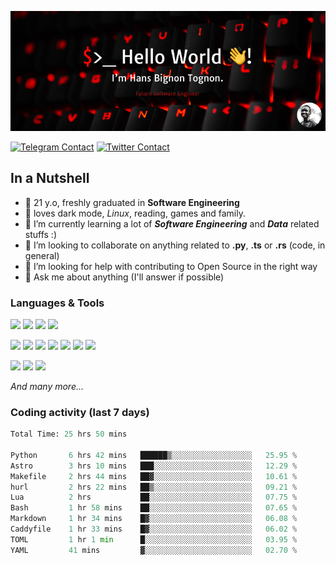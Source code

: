 ![Cover](assets/gh-readme-cover.png)

[![Telegram Contact](https://img.shields.io/badge/Telegram-%230088CC.svg?style=for-the-badge&logo=telegram&logoColor=white)](https://t.me/hanstobi) [![Twitter Contact](https://img.shields.io/badge/Twitter-%2308A0E9.svg?style=for-the-badge&logo=twitter&logoColor=white)](https://twitter.com/_tobihans)

## In a Nutshell
- 👤 21 y.o, freshly graduated in **Software Engineering**
- 🖤 loves dark mode, *Linux*, reading, games and family.
- 🌱 I’m currently learning a lot of ***Software Engineering*** and ***Data*** related stuffs :)
- 👯 I’m looking to collaborate on anything related to **.py**, **.ts** or **.rs** (code, in general)
- 🤔 I’m looking for help with contributing to Open Source in the right way
- 💬 Ask me about anything (I'll answer if possible)

### Languages & Tools
![](https://img.shields.io/badge/Linux-%23eab30f.svg?style=for-the-badge&logo=linux&logoColor=black) ![](https://img.shields.io/badge/Git-%23e54a2f.svg?style=for-the-badge&logo=git&logoColor=white) ![](https://img.shields.io/badge/Github-%231a1d21.svg?style=for-the-badge&logo=github&logoColor=white) ![](https://img.shields.io/badge/Docker-%230394f0.svg?style=for-the-badge&logo=docker&logoColor=white)

![](https://img.shields.io/badge/C-%231a1d21.svg?style=for-the-badge&logo=C&logoColor=white) ![](https://img.shields.io/badge/TypeScript-%230074c2.svg?style=for-the-badge&logo=typescript&logoColor=white) ![](https://img.shields.io/badge/Python-%23f0c540.svg?style=for-the-badge&logo=python) ![](https://img.shields.io/badge/Rust-%23ea4800.svg?style=for-the-badge&logo=rust) ![](https://img.shields.io/badge/Php-%237175aa.svg?style=for-the-badge&logo=php&logoColor=white) ![](https://img.shields.io/badge/HTML-%23d84924.svg?style=for-the-badge&logo=html5&logoColor=white) ![](https://img.shields.io/badge/Scss-%23c45f92.svg?style=for-the-badge&logo=sass&logoColor=white)

![](https://img.shields.io/badge/Vue-%23314559.svg?style=for-the-badge&logo=vue.js) ![](https://img.shields.io/badge/Laravel-%23e54a2f.svg?style=for-the-badge&logo=laravel&logoColor=white) ![](https://img.shields.io/badge/Adonis-%235a45ff.svg?style=for-the-badge&logo=adonisjs)

*And many more...*

### Coding activity (last 7 days)
<!--START_SECTION:waka-->

```python
Total Time: 25 hrs 50 mins

Python       6 hrs 42 mins   ██████▒░░░░░░░░░░░░░░░░░░   25.95 %
Astro        3 hrs 10 mins   ███░░░░░░░░░░░░░░░░░░░░░░   12.29 %
Makefile     2 hrs 44 mins   ██▓░░░░░░░░░░░░░░░░░░░░░░   10.61 %
hurl         2 hrs 22 mins   ██▒░░░░░░░░░░░░░░░░░░░░░░   09.21 %
Lua          2 hrs           ██░░░░░░░░░░░░░░░░░░░░░░░   07.75 %
Bash         1 hr 58 mins    ██░░░░░░░░░░░░░░░░░░░░░░░   07.65 %
Markdown     1 hr 34 mins    █▓░░░░░░░░░░░░░░░░░░░░░░░   06.08 %
Caddyfile    1 hr 33 mins    █▓░░░░░░░░░░░░░░░░░░░░░░░   06.02 %
TOML         1 hr 1 min      █░░░░░░░░░░░░░░░░░░░░░░░░   03.95 %
YAML         41 mins         ▓░░░░░░░░░░░░░░░░░░░░░░░░   02.70 %
```

<!--END_SECTION:waka-->
